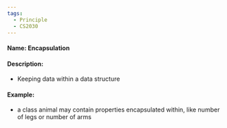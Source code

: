 ```yaml
---
tags:
  - Principle
  - CS2030
---
```

#### Name: Encapsulation

#### Description:
- Keeping data within a data structure

#### Example:
* a class animal may contain properties encapsulated within, like number of legs or number of arms

